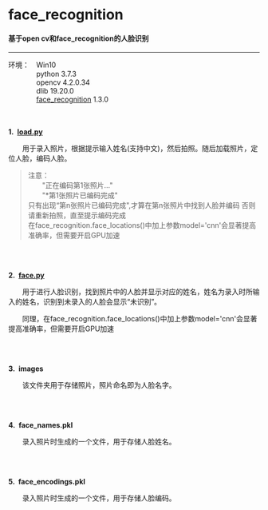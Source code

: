 # face_recognition
#### 基于open cv和face_recognition的人脸识别
---
环境：&emsp;Win10  
&emsp;&emsp;&emsp;&emsp;python 3.7.3  
&emsp;&emsp;&emsp;&emsp;opencv 4.2.0.34  
&emsp;&emsp;&emsp;&emsp;dlib 19.20.0  
&emsp;&emsp;&emsp;&emsp;[face_recognition](https://github.com/ageitgey/face_recognition/blob/master/README_Simplified_Chinese.md) 1.3.0  
<br/>
<br/>
<p><strong>1.&ensp;<a href="https://github.com/fishvi/face_recognition/blob/master/load.py">load.py</a></strong> <br>

&emsp;&emsp;用于录入照片，根据提示输入姓名(支持中文)，然后拍照。随后加载照片，定位人脸，编码人脸。</p>

<blockquote>
  <p>注意： <br>
  &emsp;&emsp;"正在编码第1张照片..." <br>
  &emsp;&emsp;"*第1张照片已编码完成" <br>
  只有出现“第n张照片已编码完成",才算在第n张照片中找到人脸并编码
  否则请重新拍照，直至提示编码完成 <br>
  在face_recognition.face_locations()中加上参数model='cnn'会显著提高准确率，但需要开启GPU加速  </p>
</blockquote>
 <br/>
 <br/>
<p><strong>2.&ensp;<a href="https://github.com/fishvi/face_recognition/blob/master/face.py">face.py</a></strong> <br>

&emsp;&emsp;用于进行人脸识别，找到照片中的人脸并显示对应的姓名，姓名为录入时所输入的姓名，识别到未录入的人脸会显示“未识别”。</p>
&emsp;&emsp;同理，在face_recognition.face_locations()中加上参数model='cnn'会显著提高准确率，但需要开启GPU加速</p>
 <br/>
 <br/>
<p><strong>3.&ensp;images</strong></p>

<p>&emsp;&emsp;该文件夹用于存储照片，照片命名即为人脸名字。</p>
 <br/>
 <br/>
 <p><strong>4.&ensp;face_names.pkl</strong></p>
 
&emsp;&emsp;录入照片时生成的一个文件，用于存储人脸姓名。</p>
 <br/>
 <br/>
  <p><strong>5.&ensp;face_encodings.pkl</strong></p>
  
&emsp;&emsp;录入照片时生成的一个文件，用于存储人脸编码。</p>
